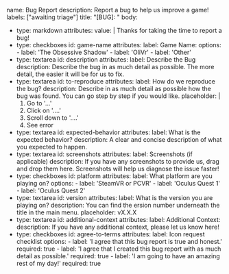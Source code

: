 name: Bug Report
description: Report a bug to help us improve a game!
labels: ["awaiting triage"]
title: "[BUG]: "
body:
  - type: markdown
    attributes:
      value: |
        Thanks for taking the time to report a bug!
 - type: checkboxes
    id: game-name
    attributes:
      label: Game Name:
      options:
        - label: 'The Obsessive Shadow'
        - label: 'OliVr'
        - label: 'Other'
  - type: textarea
    id: description
    attributes:
      label: Describe the Bug
      description: Describe the bug in as much detail as possible. The more detail, the easier it will be for us to fix.
  - type: textarea
    id: to-reproduce
    attributes:
      label: How do we reproduce the bug?
      description: Describe in as much detail as possible how the bug was found. You can go step by step if you would like.
      placeholder: |
       1. Go to '...'
       2. Click on '....'
       3. Scroll down to '....'
       4. See error
  - type: textarea
    id: expected-behavior
    attributes:
      label: What is the expected behavior?
      description: A clear and concise description of what you expected to happen.
  - type: textarea
    id: screenshots
    attributes:
      label: Screenshots (if applicable)
      description: If you have any screenshots to provide us, drag and drop them here. Screenshots will help us diagnose the issue faster!
  - type: checkboxes
    id: platform
    attributes:
      label: What platform are you playing on?
      options:
        - label: 'SteamVR or PCVR'
        - label: 'Oculus Quest 1'
        - label: 'Oculus Quest 2'
  - type: textarea
    id: version
    attributes:
      label: What is the version you are playing on?
      description: You can find the ersion number underneath the title in the main menu.
      placeholder: vX.X.X
  - type: textarea
    id: additional-context
    attributes:
      label: Additional Context:
      description: If you have any additional context, please let us know here!
  - type: checkboxes
    id: agree-to-terms
    attributes:
      label: Icon request checklist
      options:
        - label: 'I agree that this bug report is true and honest.'
          required: true
        - label: 'I agree that I created this bug report with as much detail as possible.'
          required: true
        - label: 'I am going to have an amazing rest of my day!'
          required: true
